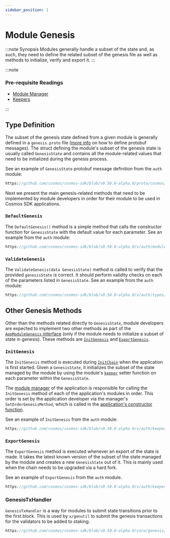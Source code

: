 ```yaml
---
sidebar_position: 1
---
```


# Module Genesis

:::note Synopsis
Modules generally handle a subset of the state and, as such, they need to define the related subset of the genesis file as well as methods to initialize, verify and export it.
:::

:::note

### Pre-requisite Readings

* [Module Manager](./01-module-manager.md)
* [Keepers](./06-keeper.md)

:::

## Type Definition

The subset of the genesis state defined from a given module is generally defined in a `genesis.proto` file ([more info](../core/05-encoding.md#gogoproto) on how to define protobuf messages). The struct defining the module's subset of the genesis state is usually called `GenesisState` and contains all the module-related values that need to be initialized during the genesis process.

See an example of `GenesisState` protobuf message definition from the `auth` module:

```protobuf reference
https://github.com/cosmos/cosmos-sdk/blob/v0.50.0-alpha.0/proto/cosmos/auth/v1beta1/genesis.proto
```

Next we present the main genesis-related methods that need to be implemented by module developers in order for their module to be used in Cosmos SDK applications.

### `DefaultGenesis`

The `DefaultGenesis()` method is a simple method that calls the constructor function for `GenesisState` with the default value for each parameter. See an example from the `auth` module:

```go reference
https://github.com/cosmos/cosmos-sdk/blob/v0.50.0-alpha.0/x/auth/module.go#L63-L67
```

### `ValidateGenesis`

The `ValidateGenesis(data GenesisState)` method is called to verify that the provided `genesisState` is correct. It should perform validity checks on each of the parameters listed in `GenesisState`. See an example from the `auth` module:

```go reference
https://github.com/cosmos/cosmos-sdk/blob/v0.50.0-alpha.0/x/auth/types/genesis.go#L62-L75
```

## Other Genesis Methods

Other than the methods related directly to `GenesisState`, module developers are expected to implement two other methods as part of the [`AppModuleGenesis` interface](./01-module-manager.md#appmodulegenesis) (only if the module needs to initialize a subset of state in genesis). These methods are [`InitGenesis`](#initgenesis) and [`ExportGenesis`](#exportgenesis).

### `InitGenesis`

The `InitGenesis` method is executed during [`InitChain`](../core/00-baseapp.md#initchain) when the application is first started. Given a `GenesisState`, it initializes the subset of the state managed by the module by using the module's [`keeper`](./06-keeper.md) setter function on each parameter within the `GenesisState`.

The [module manager](./01-module-manager.md#manager) of the application is responsible for calling the `InitGenesis` method of each of the application's modules in order. This order is set by the application developer via the manager's `SetOrderGenesisMethod`, which is called in the [application's constructor function](../basics/00-app-anatomy.md#constructor-function).

See an example of `InitGenesis` from the `auth` module:

```go reference
https://github.com/cosmos/cosmos-sdk/blob/v0.50.0-alpha.0/x/auth/keeper/genesis.go#L8-L35
```

### `ExportGenesis`

The `ExportGenesis` method is executed whenever an export of the state is made. It takes the latest known version of the subset of the state managed by the module and creates a new `GenesisState` out of it. This is mainly used when the chain needs to be upgraded via a hard fork.

See an example of `ExportGenesis` from the `auth` module.

```go reference
https://github.com/cosmos/cosmos-sdk/blob/v0.50.0-alpha.0/x/auth/keeper/genesis.go#L37-L49
```

### GenesisTxHandler

`GenesisTxHandler` is a way for modules to submit state transitions prior to the first block. This is used by `x/genutil` to submit the genesis transactions for the validators to be added to staking. 

```go reference
https://github.com/cosmos/cosmos-sdk/blob/v0.50.0-alpha.0/core/genesis/txhandler.go#L3-L6
```
